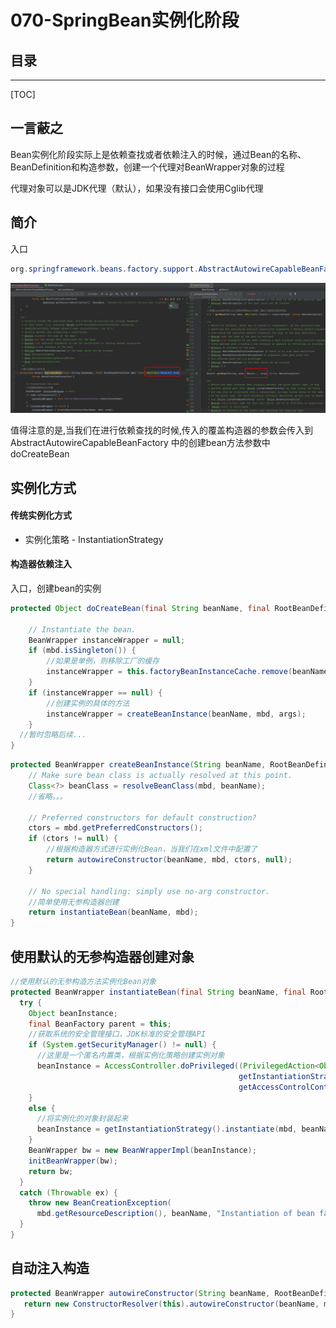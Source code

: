 # 070-SpringBean实例化阶段

## 目录

---

[TOC]

## 一言蔽之

Bean实例化阶段实际上是依赖查找或者依赖注入的时候，通过Bean的名称、BeanDefinition和构造参数，创建一个代理对BeanWrapper对象的过程

代理对象可以是JDK代理（默认），如果没有接口会使用Cglib代理

## 简介

入口

```java
org.springframework.beans.factory.support.AbstractAutowireCapableBeanFactory#doCreateBean
```

![image-20201124195605080](../../assets/image-20201124195605080.png)

值得注意的是,当我们在进行依赖查找的时候,传入的覆盖构造器的参数会传入到AbstractAutowireCapableBeanFactory 中的创建bean方法参数中doCreateBean

## 实例化方式

#### 传统实例化方式

- 实例化策略 - InstantiationStrategy

#### 构造器依赖注入

入口，创建bean的实例

```java
protected Object doCreateBean(final String beanName, final RootBeanDefinition mbd, final @Nullable Object[] args) throws BeanCreationException {

    // Instantiate the bean.
    BeanWrapper instanceWrapper = null;
    if (mbd.isSingleton()) {
        //如果是单例，则移除工厂的缓存
        instanceWrapper = this.factoryBeanInstanceCache.remove(beanName);
    }
    if (instanceWrapper == null) {
        //创建实例的具体的方法
        instanceWrapper = createBeanInstance(beanName, mbd, args);
    }
  //暂时忽略后续...
}
```

```java
protected BeanWrapper createBeanInstance(String beanName, RootBeanDefinition mbd, @Nullable Object[] args) {
    // Make sure bean class is actually resolved at this point.
    Class<?> beanClass = resolveBeanClass(mbd, beanName);
	//省略。。。
		
    // Preferred constructors for default construction?
    ctors = mbd.getPreferredConstructors();
    if (ctors != null) {
        //根据构造器方式进行实例化Bean，当我们在xml文件中配置了
        return autowireConstructor(beanName, mbd, ctors, null);
    }
		
    // No special handling: simply use no-arg constructor.
    //简单使用无参构造器创建
    return instantiateBean(beanName, mbd);
}
```

## 使用默认的无参构造器创建对象

```java
//使用默认的无参构造方法实例化Bean对象
protected BeanWrapper instantiateBean(final String beanName, final RootBeanDefinition mbd) {
  try {
    Object beanInstance;
    final BeanFactory parent = this;
    //获取系统的安全管理接口，JDK标准的安全管理API
    if (System.getSecurityManager() != null) {
      //这里是一个匿名内置类，根据实例化策略创建实例对象
      beanInstance = AccessController.doPrivileged((PrivilegedAction<Object>) () ->
                                                   getInstantiationStrategy().instantiate(mbd, beanName, parent),
                                                   getAccessControlContext());
    }
    else {
      //将实例化的对象封装起来
      beanInstance = getInstantiationStrategy().instantiate(mbd, beanName, parent);
    }
    BeanWrapper bw = new BeanWrapperImpl(beanInstance);
    initBeanWrapper(bw);
    return bw;
  }
  catch (Throwable ex) {
    throw new BeanCreationException(
      mbd.getResourceDescription(), beanName, "Instantiation of bean failed", ex);
  }
}
```

## 自动注入构造

```java
protected BeanWrapper autowireConstructor(String beanName, RootBeanDefinition mbd, @Nullable Constructor<?>[] ctors, @Nullable Object[] explicitArgs) {
   return new ConstructorResolver(this).autowireConstructor(beanName, mbd, ctors, explicitArgs);
}
```